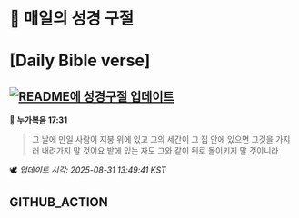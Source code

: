 # 🙏 매일의 성경 구절
# [Daily Bible verse]
## [![README에 성경구절 업데이트](https://github.com/DONGSUKA/first_test/actions/workflows/update-readme-bible.yml/badge.svg)](https://github.com/DONGSUKA/first_test/actions/workflows/update-readme-bible.yml)
<!-- START_BIBLE_VERSE -->
📖 **누가복음 17:31**
> 그 날에 만일 사람이 지붕 위에 있고 그의 세간이 그 집 안에 있으면 그것을 가지러 내려가지 말 것이요 밭에 있는 자도 그와 같이 뒤로 돌이키지 말 것이니라

🕊️ _업데이트 시각: 2025-08-31 13:49:41 KST_
  <!-- END_BIBLE_VERSE -->
## GITHUB_ACTION

